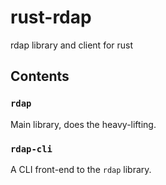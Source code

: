 # rust-rdap
rdap library and client for rust

## Contents

### `rdap`

Main library, does the heavy-lifting.

### `rdap-cli`

A CLI front-end to the `rdap` library.